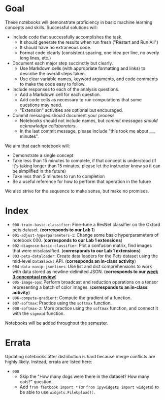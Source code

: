 # Goal

These notebooks will demonstrate proficiency in basic machine learning concepts and skills. Successful solutions will:

* Include code that successfully accomplishes the task.
    * It should generate the results when run fresh ("Restart and Run All")
    * It should have no extraneous code.
    * Format code clearly (consistent spacing, one idea per line, no overly long lines, etc.)
* Document each major step succinctly but clearly.
    * Use Markdown cells (with appropriate formatting and links) to describe the overall steps taken.
    * Use clear variable names, keyword arguments, and code comments to make the code easy to follow.
* Include responses to each of the analysis questions.
    * Add a Markdown cell for each question.
    * Add code cells as necessary to run computations that some questions may need.
    * "Extension" activities are optional but encouraged.
* Commit messages should document your process
    * Notebooks should not include names, but *commit messages should acknowledge collaborators*. 
    * In the last commit message, please include "this took me about ___ minutes".

We aim that each notebook will:

* Demonstrate a single concept
* Take less than 15 minutes to complete, if that concept is understood (if it's taking longer than 15 minutes, please let the instructor know so it can be simplified in the future)
* Take less than 5 minutes to run to completion
* Be a useful reference for how to perform that operation in the future

We also strive for the sequence to make sense, but make no promises.

# Index

* `000-train-basic-classifier`: Fine-tune a ResNet classifier on the Oxford pets dataset. (**corresponds to our Lab 1**)
* `001-adjust-hyperparameters-1`: Change some basic hyperparameters of notebook 000. (**corresponds to our Lab 1 extensions**)
* `002-diagnose-basic-classifier`: Plot a confusion matrix, find images that were misclassified. (**corresponds to our Lab 1 extensions**)
* `003-pets-dataloader`: Create data loaders for the Pets dataset using the mid-level `DataBlocks` API. (**corresponds an in-class activity**)
* `004-data-manip-jsonlines`: Use list and dict comprehensions to work with data stored as newline-delimited JSON. (**corresponds to our [week 3 conceptual review](https://cs.calvin.edu/courses/cs/344/ka37/slides/w3d1/w3d1-concepts.html#1)**)
* `005-image-ops`: Perform broadcast and reduction operations on a tensor representing a batch of color images. (**corresponds to an in-class activity**)
* `006-compute-gradient`: Compute the gradient of a function.
* `007-softmax`: Practice using the `softmax` function.
* `008-softmax-2`: More practice using the `softmax` function, and connect it with the `sigmoid` function.

Notebooks will be added throughout the semester.


# Errata

Updating notebooks after distribution is hard because merge conflicts are highly likely. Instead, errata are listed here:

* `000`
    * Skip the "How many dogs were there in the dataset? How many cats?" question.
    * Add `from fastbook import *` (or `from ipywidgets import widgets`) to be able to use `widgets.FileUpload()`.
